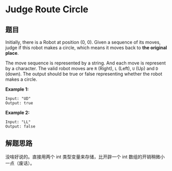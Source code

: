 # Judge Route Circle

## 题目

Initially, there is a Robot at position (0, 0). Given a sequence of its moves, judge if this robot makes a circle, which means it moves back to **the original place**.

The move sequence is represented by a string. And each move is represent by a character. The valid robot moves are `R` (Right), `L` (Left), `U` (Up) and `D` (down). The output should be true or false representing whether the robot makes a circle.

**Example 1:**

```
Input: "UD"
Output: true
```

**Example 2:**

```
Input: "LL"
Output: false
```

## 解题思路

没啥好说的。直接用两个 int 类型变量来存储，比开辟一个 int 数组的开销稍微小一点（废话）。